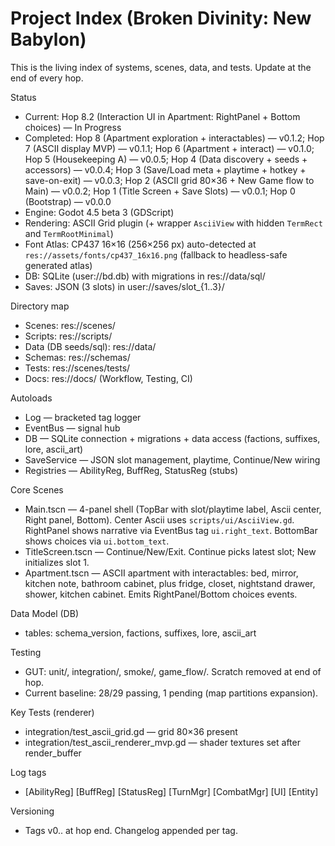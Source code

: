 # Project Index (Broken Divinity: New Babylon)

This is the living index of systems, scenes, data, and tests. Update at the end of every hop.

Status
- Current: Hop 8.2 (Interaction UI in Apartment: RightPanel + Bottom choices) — In Progress
- Completed: Hop 8 (Apartment exploration + interactables) — v0.1.2; Hop 7 (ASCII display MVP) — v0.1.1; Hop 6 (Apartment + interact) — v0.1.0; Hop 5 (Housekeeping A) — v0.0.5; Hop 4 (Data discovery + seeds + accessors) — v0.0.4; Hop 3 (Save/Load meta + playtime + hotkey + save-on-exit) — v0.0.3; Hop 2 (ASCII grid 80×36 + New Game flow to Main) — v0.0.2; Hop 1 (Title Screen + Save Slots) — v0.0.1; Hop 0 (Bootstrap) — v0.0.0
- Engine: Godot 4.5 beta 3 (GDScript)
- Rendering: ASCII Grid plugin (+ wrapper `AsciiView` with hidden `TermRect` and `TermRootMinimal`)
- Font Atlas: CP437 16×16 (256×256 px) auto-detected at `res://assets/fonts/cp437_16x16.png` (fallback to headless-safe generated atlas)
- DB: SQLite (user://bd.db) with migrations in res://data/sql/
- Saves: JSON (3 slots) in user://saves/slot_{1..3}/

Directory map
- Scenes: res://scenes/
- Scripts: res://scripts/
- Data (DB seeds/sql): res://data/
- Schemas: res://schemas/
- Tests: res://scenes/tests/
- Docs: res://docs/ (Workflow, Testing, CI)

Autoloads
- Log — bracketed tag logger
- EventBus — signal hub
- DB — SQLite connection + migrations + data access (factions, suffixes, lore, ascii_art)
- SaveService — JSON slot management, playtime, Continue/New wiring
- Registries — AbilityReg, BuffReg, StatusReg (stubs)

Core Scenes
- Main.tscn — 4-panel shell (TopBar with slot/playtime label, Ascii center, Right panel, Bottom). Center Ascii uses `scripts/ui/AsciiView.gd`. RightPanel shows narrative via EventBus tag `ui.right_text`. BottomBar shows choices via `ui.bottom_text`.
- TitleScreen.tscn — Continue/New/Exit. Continue picks latest slot; New initializes slot 1.
- Apartment.tscn — ASCII apartment with interactables: bed, mirror, kitchen note, bathroom cabinet, plus fridge, closet, nightstand drawer, shower, kitchen cabinet. Emits RightPanel/Bottom choices events.

Data Model (DB)
- tables: schema_version, factions, suffixes, lore, ascii_art

Testing
- GUT: unit/, integration/, smoke/, game_flow/. Scratch removed at end of hop.
- Current baseline: 28/29 passing, 1 pending (map partitions expansion).

Key Tests (renderer)
- integration/test_ascii_grid.gd — grid 80×36 present
- integration/test_ascii_renderer_mvp.gd — shader textures set after render_buffer

Log tags
- [AbilityReg] [BuffReg] [StatusReg] [TurnMgr] [CombatMgr] [UI] [Entity]

Versioning
- Tags v0.<phase>.<hop> at hop end. Changelog appended per tag.
